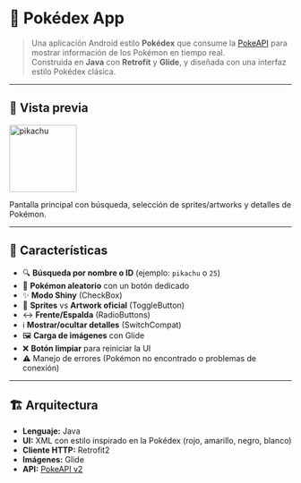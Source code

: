 # 🔴 Pokédex App

> Una aplicación Android estilo **Pokédex** que consume la [PokeAPI](https://pokeapi.co/) para mostrar información de los Pokémon en tiempo real.  
Construida en **Java** con **Retrofit** y **Glide**, y diseñada con una interfaz estilo Pokédex clásica.

---

## 📸 Vista previa

<img src="https://raw.githubusercontent.com/PokeAPI/sprites/master/sprites/pokemon/25.png" width="120" alt="pikachu" />

Pantalla principal con búsqueda, selección de sprites/artworks y detalles de Pokémon.

---

## 🧾 Características

- 🔍 **Búsqueda por nombre o ID** (ejemplo: `pikachu` o `25`)  
- 🎲 **Pokémon aleatorio** con un botón dedicado  
- ✨ **Modo Shiny** (CheckBox)  
- 🔄 **Sprites** vs **Artwork oficial** (ToggleButton)  
- ↔️ **Frente/Espalda** (RadioButtons)  
- ℹ️ **Mostrar/ocultar detalles** (SwitchCompat)  
- 🖼️ **Carga de imágenes** con Glide  
- ❌ **Botón limpiar** para reiniciar la UI  
- ⚠️ Manejo de errores (Pokémon no encontrado o problemas de conexión)  

---

## 🏗️ Arquitectura

- **Lenguaje:** Java  
- **UI:** XML con estilo inspirado en la Pokédex (rojo, amarillo, negro, blanco)  
- **Cliente HTTP:** Retrofit2  
- **Imágenes:** Glide  
- **API:** [PokeAPI v2](https://pokeapi.co/api/v2/)  




